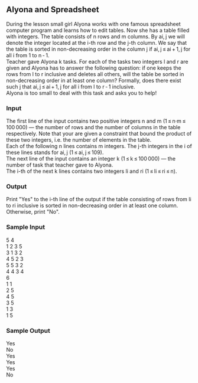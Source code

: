 ## Alyona and Spreadsheet
During the lesson small girl Alyona works with one famous spreadsheet computer program and learns how to edit tables.
Now she has a table filled with integers. The table consists of n rows and m columns. By ai, j we will denote the integer located at the i-th row and the j-th column. We say that the table is sorted in non-decreasing order in the column j if ai, j ≤ ai + 1, j for all i from 1 to n - 1.<br/>
Teacher gave Alyona k tasks. For each of the tasks two integers l and r are given and Alyona has to answer the following question: if one keeps the rows from l to r inclusive and deletes all others, will the table be sorted in non-decreasing order in at least one column? Formally, does there exist such j that ai, j ≤ ai + 1, j for all i from l to r - 1 inclusive.<br/>
Alyona is too small to deal with this task and asks you to help!
### Input
The first line of the input contains two positive integers n and m (1 ≤ n·m ≤ 100 000) — the number of rows and the number of columns in the table respectively. Note that your are given a constraint that bound the product of these two integers, i.e. the number of elements in the table.<br/>
Each of the following n lines contains m integers. The j-th integers in the i of these lines stands for ai, j (1 ≤ ai, j ≤ 109).<br/>
The next line of the input contains an integer k (1 ≤ k ≤ 100 000) — the number of task that teacher gave to Alyona.<br/>
The i-th of the next k lines contains two integers li and ri (1 ≤ li ≤ ri ≤ n).
### Output
Print "Yes" to the i-th line of the output if the table consisting of rows from li to ri inclusive is sorted in non-decreasing order in at least one column. Otherwise, print "No".
### Sample Input
5 4 <br/>
1 2 3 5 <br/>
3 1 3 2 <br/>
4 5 2 3 <br/>
5 5 3 2 <br/>
4 4 3 4 <br/>
6 <br/>
1 1 <br/>
2 5 <br/>
4 5 <br/>
3 5 <br/>
1 3 <br/>
1 5 <br/>
### Sample Output
Yes <br/>
No <br/>
Yes <br/>
Yes <br/>
Yes <br/>
No <br/>